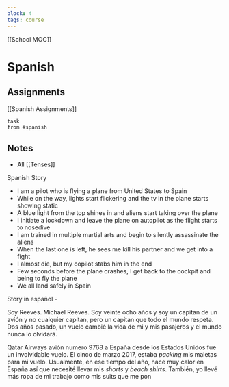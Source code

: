 ```yaml
---
block: 4
tags: course
---
```


[[School MOC]]
# Spanish


## Assignments
[[Spanish Assignments]]
```dataview
task
from #spanish 
```

## Notes
- All [[Tenses]]

Spanish Story
- I am a pilot who is flying a plane from United States to Spain
- While on the way, lights start flickering and the tv in the plane starts showing static
- A blue light from the top shines in and aliens start taking over the plane
- I initiate a lockdown and leave the plane on autopilot as the flight starts to nosedive
- I am trained in multiple martial arts and begin to silently assassinate the aliens
- When the last one is left, he sees me kill his partner and we get into a fight
- I almost die, but my copilot stabs him in the end
- Few seconds before the plane crashes, I get back to the cockpit and being to fly the plane
- We all land safely in Spain

Story in español - 

Soy Reeves. Michael Reeves. Soy veinte ocho años y soy un capitan de un avión y no cualquier capitan, pero un capitan que todo el mundo respeta. Dos años pasado, un vuelo cambié la vida de mi y mis pasajeros y el mundo nunca lo olvidará.

Qatar Airways avión numero 9768 a España desde los Estados Unidos fue un involvidable vuelo. El cinco de marzo 2017, estaba _packing_ mis maletas para mi vuelo. Usualmente, en ese tiempo del año, hace muy calor en España así que necesité llevar mis _shorts_ y _beach shirts_. También, yo llevé más ropa de mi trabajo como mis suits que me pon